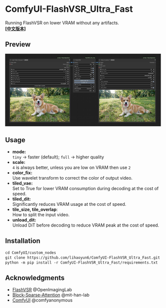 # ComfyUI-FlashVSR_Ultra_Fast
Running FlashVSR on lower VRAM without any artifacts.   
**[[中文版本](./readme_zh.md)]**

## Preview
![](./img/preview.jpg)

## Usage
- **mode:**  
`tiny` -> faster (default); `full` -> higher quality  
- **scale:**  
`4` is always better, unless you are low on VRAM then use `2`    
- **color_fix:**  
Use wavelet transform to correct the color of output video.  
- **tiled_vae:**  
Set to True for lower VRAM consumption during decoding at the cost of speed.  
- **tiled_dit:**  
Significantly reduces VRAM usage at the cost of speed.
- **tile\_size, tile\_overlap**:  
How to split the input video.  
- **unload_dit:**  
Unload DiT before decoding to reduce VRAM peak at the cost of speed.  

## Installation

```
cd ComfyUI/custom_nodes
git clone https://github.com/lihaoyun6/ComfyUI-FlashVSR_Ultra_Fast.git
python -m pip install -r ComfyUI-FlashVSR_Ultra_Fast/requirements.txt
```

## Acknowledgments
- [FlashVSR](https://github.com/OpenImagingLab/FlashVSR) @OpenImagingLab  
- [Block-Sparse-Attention](https://github.com/mit-han-lab/Block-Sparse-Attention) @mit-han-lab
- [ComfyUI](https://github.com/comfyanonymous/ComfyUI) @comfyanonymous
